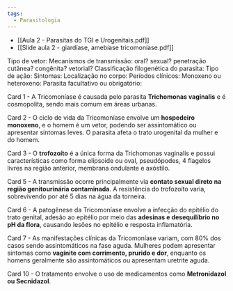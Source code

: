 ```yaml
---
tags:
  - Parasitologia
---
```

* [[Aula 2 - Parasitas do TGI e Urogenitais.pdf]]
* [[Slide aula 2 - giardíase, amebíase tricomoníase.pdf]]

Tipo de vetor:
Mecanismos de transmissão: oral? sexual? penetração cutânea? congênita? vetorial? 
Classificação filogenética do parasita: 
Tipo de ação:
Sintomas:
Localização no corpo: 
Períodos clínicos: 
Monoxeno ou heteroxeno:
Parasita facultativo ou obrigatório:

Card 1 - A Tricomoníase é causada pelo parasita **Trichomonas vaginalis** e é cosmopolita, sendo mais comum em áreas urbanas.
<!--SR:!2023-11-13,1,210-->

Card 2 - O ciclo de vida da Tricomoníase envolve um **hospedeiro monoxeno**, e o homem é um vetor, podendo ser assintomático ou apresentar sintomas leves. O parasita afeta o trato urogenital da mulher e do homem.
<!--SR:!2023-11-30,18,270-->

Card 3 - O **trofozoíto** é a única forma da Trichomonas vaginalis e possui características como forma elipsoide ou oval, pseudópodes, 4 flagelos livres na região anterior, membrana ondulante e axóstilo.
<!--SR:!2023-11-22,10,250-->

Card 5 - A transmissão ocorre principalmente via **contato sexual direto na região genitourinária contaminada**. A resistência do trofozoíto varia, sobrevivendo por até 5 dias na água da torneira.
<!--SR:!2023-11-14,2,230-->

Card 6 - A patogênese da Tricomoníase envolve a infecção do epitélio do trato genital, adesão ao epitélio por meio das **adesinas e desequilíbrio no pH da flora**, causando lesões no epitélio e resposta inflamatória.
<!--SR:!2023-11-13,1,210-->

Card 7 - As manifestações clínicas da Tricomoníase variam, com 80% dos casos sendo assintomáticos na fase aguda. Mulheres podem apresentar sintomas como **vaginite com corrimento, prurido e dor**, enquanto os homens geralmente são assintomáticos ou apresentam uretrite aguda.
<!--SR:!2023-11-13,1,210-->

Card 10 - O tratamento envolve o uso de medicamentos como **Metronidazol ou Secnidazol**.
<!--SR:!2023-11-30,18,250-->


